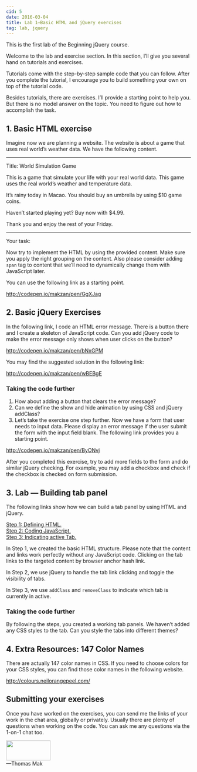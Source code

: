 ```yaml
---
cid: 5
date: 2016-03-04
title: Lab 1—Basic HTML and jQuery exercises
tag: lab, jquery
---
```


<p>This is the first lab of the Beginning jQuery course.
</p>
<p>Welcome to the lab and exercise section. In this section, I’ll give you several hand on tutorials and exercises.
</p>
<p>Tutorials come with the step-by-step sample code that you can follow. After you complete the tutorial, I encourage you to build something your own on top of the tutorial code.
</p>
<p>Besides tutorials, there are exercises. I’ll provide a starting point to help you. But there is no model answer on the topic. You need to figure out how to accomplish the task.
</p>
<h2>1. Basic HTML exercise</h2>
<p>Imagine now we are planning a website. The website is about a game that uses real world’s weather data. We have the following content.
</p>
<hr>
<p>Title: World Simulation Game
</p>
<p>This is a game that simulate your life with your real world data. This game uses the real world’s weather and temperature data.
</p>
<p>It’s rainy today in Macao. You should buy an umbrella by using $10 game coins.
</p>
<p>Haven’t started playing yet? Buy now with $4.99.
</p>
<p>Thank you and enjoy the rest of your Friday.
</p>
<hr>
<p>Your task:
</p>
<p>Now try to implement the HTML by using the provided content. Make sure you apply the right grouping on the content. Also please consider adding <code>span</code> tag to content that we’ll need to dynamically change them with JavaScript later.
</p>
<p>You can use the following link as a starting point.
</p>
<p><a href="http://codepen.io/makzan/pen/GgXJag">http://codepen.io/makzan/pen/GgXJag</a>
</p>
<h2>2. Basic jQuery Exercises</h2>
<p>In the following link, I code an HTML error message. There is a button there and I create a skeleton of JavaScript code. Can you add jQuery code to make the error message only shows when user clicks on the button?
</p>
<p><a href="http://codepen.io/makzan/pen/bNxGPM">http://codepen.io/makzan/pen/bNxGPM</a>
</p>
<p>You may find the suggested solution in the following link:
</p>
<p><a href="http://codepen.io/makzan/pen/wBEBgE">http://codepen.io/makzan/pen/wBEBgE</a>
</p>
<h3>Taking the code further</h3>
<ol>
	<li>How about adding a button that clears the error message?</li>
	<li>Can we define the show and hide animation by using CSS and jQuery addClass? </li>
	<li>Let’s take the exercise one step further. Now we have a form that user needs to input data. Please display an error message if the user submit the form with the input field blank. The following link provides you a starting point.</li>
</ol>
<p><a href="http://codepen.io/makzan/pen/ByONvj">http://codepen.io/makzan/pen/ByONvj</a>
</p>
<p>After you completed this exercise, try to add more fields to the form and do similar jQuery checking. For example, you may add a checkbox and check if the checkbox is checked on form submission.
</p>
<h2>3. Lab — Building tab panel</h2>
<p>The following links show how we can build a tab panel by using HTML and jQuery.
</p>
<p><a href="http://codepen.io/makzan/pen/gbdONG">Step 1: Defining HTML.</a><br><a href="http://codepen.io/makzan/pen/MYqYWR">Step 2: Coding JavaScript.</a><br><a href="http://codepen.io/makzan/pen/qEMEdZ">Step 3: Indicating active Tab.</a>
</p>
<p>In Step 1, we created the basic HTML structure. Please note that the content and links work perfectly without any JavaScript code. Clicking on the tab links to the targeted content by browser anchor hash link.
</p>
<p>In Step 2, we use jQuery to handle the tab link clicking and toggle the visibility of tabs.
</p>
<p>In Step 3, we use <code>addClass</code> and <code>removeClass</code> to indicate which tab is currently in active.
</p>
<h3>Taking the code further</h3>
<p>By following the steps, you created a working tab panels. We haven’t added any CSS styles to the tab. Can you style the tabs into different themes?
</p>
<h2>4. Extra Resources: 147 Color Names</h2>
<p>There are actually 147 color names in CSS. If you need to choose colors for your CSS styles, you can find those color names in the following website.
</p>
<p><a href="http://colours.neilorangepeel.com/">http://colours.neilorangepeel.com/</a>
</p>
<h2>Submitting your exercises</h2>
<p>Once you have worked on the exercises, you can send me the links of your work in the chat area, globally or privately. Usually there are plenty of questions when working on the code. You can ask me any questions via the 1-on-1 chat too.
</p>

<img src="http://mak.la/signature" width="121" height="54" style="width: 121px; height: 54px;"><br>
—Thomas Mak
